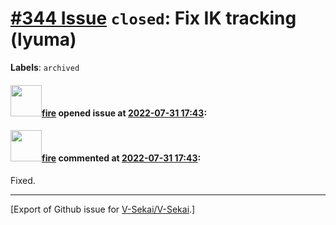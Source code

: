 # [\#344 Issue](https://github.com/V-Sekai/V-Sekai/issues/344) `closed`: Fix IK tracking (lyuma)
**Labels**: `archived`


#### <img src="https://avatars.githubusercontent.com/u/32321?u=c2e06a3d2b49a467aa907e54aa259516440267cc&v=4" width="50">[fire](https://github.com/fire) opened issue at [2022-07-31 17:43](https://github.com/V-Sekai/V-Sekai/issues/344):



#### <img src="https://avatars.githubusercontent.com/u/32321?u=c2e06a3d2b49a467aa907e54aa259516440267cc&v=4" width="50">[fire](https://github.com/fire) commented at [2022-07-31 17:43](https://github.com/V-Sekai/V-Sekai/issues/344#issuecomment-1200468942):

Fixed.


-------------------------------------------------------------------------------



[Export of Github issue for [V-Sekai/V-Sekai](https://github.com/V-Sekai/V-Sekai).]
